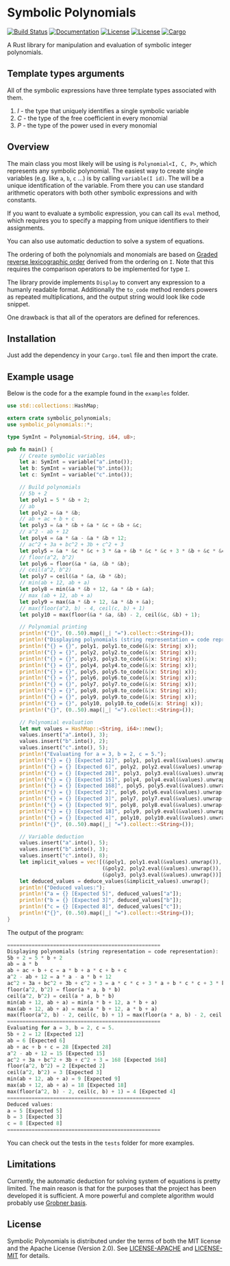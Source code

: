 # Symbolic Polynomials
[![Build Status](https://travis-ci.org/Metadiff/symbolic_polynomials.svg?branch=master)](https://travis-ci.org/Metadiff/symbolic_polynomials)
[![Documentation](https://img.shields.io/badge/doc-master-brightgreen.svg)](https://Metadiff.github.io/symbolic_polynomials)
[![License](https://img.shields.io/badge/Licence-Apache2.0-blue.svg)](LICENSE-APACHE)
[![License](https://img.shields.io/badge/License-MIT-blue.svg)](LICENSE-MIT)
[![Cargo](http://meritbadge.herokuapp.com/symbolic_polynomials)](https://crates.io/crates/symbolic_polynomials)

A Rust library for manipulation and evaluation of symbolic integer polynomials.

## Template types arguments
All of the symbolic expressions have three template types associated with them. 

   1. *I* - the type that uniquely identifies a single symbolic variable
   2. *C* - the type of the free coefficient in every monomial
   3. *P* - the type of the power used in every monomial

## Overview

The main class you most likely will be using is `Polynomial<I, C, P>`, which 
represents any symbolic polynomial. The easiest way to create single variables
(e.g. like `a`, `b`, `c` ...) is by calling `variable(I id)`. The will be a 
unique identification of the variable. From there you can use standard 
arithmetic operators with both other symbolic expressions and with constants. 

If you want to evaluate a symbolic expression, you can call its `eval` method,
which requires you to specify a mapping from unique identifiers to their assignments.

You can also use automatic deduction to solve a system of equations. 

The ordering of both the polynomials and monomials are based on 
[Graded reverse lexicographic order](https://en.wikipedia.org/wiki/Monomial_order#Graded_reverse_lexicographic_order)
derived from the ordering on `I`. Note that this requires the comparison operators
to be implemented for type `I`.

The library provide implements `Display` to convert any expression to a humanly 
readable format. Additionally the `to_code` method renders powers as repeated 
multiplications, and the output string would look like code snippet. 

One drawback is that all of the operators are defined for references.

## Installation

Just add the dependency in your `Cargo.toml` file and then import the crate.
 
## Example usage

Below is the code for a the example found in the `examples` folder.

```rust
use std::collections::HashMap;

extern crate symbolic_polynomials;
use symbolic_polynomials::*;

type SymInt = Polynomial<String, i64, u8>;

pub fn main() {
    // Create symbolic variables
    let a: SymInt = variable("a".into());
    let b: SymInt = variable("b".into());
    let c: SymInt = variable("c".into());

    // Build polynomials
    // 5b + 2
    let poly1 = 5 * &b + 2;
    // ab
    let poly2 = &a * &b;
    // ab + ac + b + c
    let poly3 = &a * &b + &a * &c + &b + &c;
    // a^2 - ab + 12
    let poly4 = &a * &a - &a * &b + 12;
    // ac^2 + 3a + bc^2 + 3b + c^2 + 3
    let poly5 = &a * &c * &c + 3 * &a + &b * &c * &c + 3 * &b + &c * &c + 3;
    // floor(a^2, b^2)
    let poly6 = floor(&a * &a, &b * &b);
    // ceil(a^2, b^2)
    let poly7 = ceil(&a * &a, &b * &b);
    // min(ab + 12, ab + a)
    let poly8 = min(&a * &b + 12, &a * &b + &a);
    // max (ab + 12, ab + a)
    let poly9 = max(&a * &b + 12, &a * &b + &a);
    // max(floor(a^2, b) - 4, ceil(c, b) + 1)
    let poly10 = max(floor(&a * &a, &b) - 2, ceil(&c, &b) + 1);

    // Polynomial printing
    println!("{}", (0..50).map(|_| "=").collect::<String>());
    println!("Displaying polynomials (string representation = code representation):");
    println!("{} = {}", poly1, poly1.to_code(&|x: String| x));
    println!("{} = {}", poly2, poly2.to_code(&|x: String| x));
    println!("{} = {}", poly3, poly3.to_code(&|x: String| x));
    println!("{} = {}", poly4, poly4.to_code(&|x: String| x));
    println!("{} = {}", poly5, poly5.to_code(&|x: String| x));
    println!("{} = {}", poly6, poly6.to_code(&|x: String| x));
    println!("{} = {}", poly7, poly7.to_code(&|x: String| x));
    println!("{} = {}", poly8, poly8.to_code(&|x: String| x));
    println!("{} = {}", poly9, poly9.to_code(&|x: String| x));
    println!("{} = {}", poly10, poly10.to_code(&|x: String| x));
    println!("{}", (0..50).map(|_| "=").collect::<String>());

    // Polynomial evaluation
    let mut values = HashMap::<String, i64>::new();
    values.insert("a".into(), 3);
    values.insert("b".into(), 2);
    values.insert("c".into(), 5);
    println!("Evaluating for a = 3, b = 2, c = 5.");
    println!("{} = {} [Expected 12]", poly1, poly1.eval(&values).unwrap());
    println!("{} = {} [Expected 6]", poly2, poly2.eval(&values).unwrap());
    println!("{} = {} [Expected 28]", poly3, poly3.eval(&values).unwrap());
    println!("{} = {} [Expected 15]", poly4, poly4.eval(&values).unwrap());
    println!("{} = {} [Expected 168]", poly5, poly5.eval(&values).unwrap());
    println!("{} = {} [Expected 2]", poly6, poly6.eval(&values).unwrap());
    println!("{} = {} [Expected 3]", poly7, poly7.eval(&values).unwrap());
    println!("{} = {} [Expected 9]", poly8, poly8.eval(&values).unwrap());
    println!("{} = {} [Expected 18]", poly9, poly9.eval(&values).unwrap());
    println!("{} = {} [Expected 4]", poly10, poly10.eval(&values).unwrap());
    println!("{}", (0..50).map(|_| "=").collect::<String>());

    // Variable deduction
    values.insert("a".into(), 5);
    values.insert("b".into(), 3);
    values.insert("c".into(), 8);
    let implicit_values = vec![(&poly1, poly1.eval(&values).unwrap()),
                               (&poly2, poly2.eval(&values).unwrap()),
                               (&poly3, poly3.eval(&values).unwrap())];
    let deduced_values = deduce_values(&implicit_values).unwrap();
    println!("Deduced values:");
    println!("a = {} [Expected 5]", deduced_values["a"]);
    println!("b = {} [Expected 3]", deduced_values["b"]);
    println!("c = {} [Expected 8]", deduced_values["c"]);
    println!("{}", (0..50).map(|_| "=").collect::<String>());
}
```

The output of the program:
```rust
==================================================
Displaying polynomials (string representation = code representation):
5b + 2 = 5 * b + 2
ab = a * b
ab + ac + b + c = a * b + a * c + b + c
a^2 - ab + 12 = a * a - a * b + 12
ac^2 + 3a + bc^2 + 3b + c^2 + 3 = a * c * c + 3 * a + b * c * c + 3 * b + c * c + 3
floor(a^2, b^2) = floor(a * a, b * b)
ceil(a^2, b^2) = ceil(a * a, b * b)
min(ab + 12, ab + a) = min(a * b + 12, a * b + a)
max(ab + 12, ab + a) = max(a * b + 12, a * b + a)
max(floor(a^2, b) - 2, ceil(c, b) + 1) = max(floor(a * a, b) - 2, ceil(c, b) + 1)
==================================================
Evaluating for a = 3, b = 2, c = 5.
5b + 2 = 12 [Expected 12]
ab = 6 [Expected 6]
ab + ac + b + c = 28 [Expected 28]
a^2 - ab + 12 = 15 [Expected 15]
ac^2 + 3a + bc^2 + 3b + c^2 + 3 = 168 [Expected 168]
floor(a^2, b^2) = 2 [Expected 2]
ceil(a^2, b^2) = 3 [Expected 3]
min(ab + 12, ab + a) = 9 [Expected 9]
max(ab + 12, ab + a) = 18 [Expected 18]
max(floor(a^2, b) - 2, ceil(c, b) + 1) = 4 [Expected 4]
==================================================
Deduced values:
a = 5 [Expected 5]
b = 3 [Expected 3]
c = 8 [Expected 8]
==================================================
```

You can check out the tests in the `tests` folder for more examples.

## Limitations

Currently, the automatic deduction for solving system of equations 
is pretty limited. The main reason is that for the purposes that the 
project has been developed it is sufficient. A more powerful and complete
algorithm would probably use 
[Grobner basis](https://en.wikipedia.org/wiki/Gr%C3%B6bner_basis).

## License
Symbolic Polynomials is distributed under the terms of both the MIT license and the
Apache License (Version 2.0). See [LICENSE-APACHE](LICENSE-APACHE) and
[LICENSE-MIT](LICENSE-MIT) for details.

